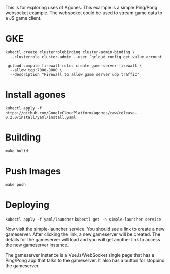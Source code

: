 This is for exploring uses of Agones. This example is a simple Ping/Pong websocket example.
The websocket could be used to stream game data to a JS game client.

GKE
===

```
kubectl create clusterrolebinding cluster-admin-binding \
  --clusterrole cluster-admin --user `gcloud config get-value account
```

```
 gcloud compute firewall-rules create game-server-firewall \
  --allow tcp:7000-8000 \
  --description "Firewall to allow game server udp traffic"
```

Install agones
==============

`kubectl apply -f https://github.com/GoogleCloudPlatform/agones/raw/release-0.2.0/install/yaml/install.yaml`

Building
========

`make bulid`

Push Images
===========

`make push`

Deploying
=========

`kubectl apply -f yaml/launcher`
`kubectl get -n simple-launcher service`

Now visit the simple-launcher service. You should see a link to create a new gameserver. After clicking the link, a new gameserver will be created.
The details for the gameserver will load and you will get another link to access the new gameserver instance.

The gameserver instance is a VueJs/WebSocket single page that has a Ping/Pong app that talks to the gameserver. It also has a button for stoppind the gameserver.
